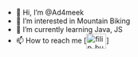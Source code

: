 - 👋 Hi, I’m @Ad4meek
- 👀 I’m interested in Mountain Biking
- 🌱 I’m currently learning Java, JS
- 📫 How to reach me [<a href="https://www.instagram.com/ad4meek11/" target="blank"><img align="center" src="https://raw.githubusercontent.com/rahuldkjain/github-profile-readme-generator/master/src/images/icons/Social/instagram.svg" alt="filip_buresh" height="30" width="40" /></a>]

<!---
Ad4meek/Ad4meek is a ✨ special ✨ repository because its `README.md` (this file) appears on your GitHub profile.
You can click the Preview link to take a look at your changes.
--->
